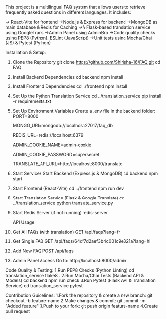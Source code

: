      
This project is a multilingual FAQ system that allows users to retrieve frequently asked questions in different languages. It includes:

-> React-Vite for frontend
->Node.js & Express for backend
->MongoDB as main database & Redis for Caching
->A Flask-based translation service using GoogleTrans
->Admin Panel using AdminBro
->Code quality checks using PEP8 (Python), ESLint (JavaScript)
->Unit tests using Mocha/Chai (JS) & Pytest (Python)

 Installation & Setup:
 1. Clone the Repository
 git clone https://github.com/Shirisha-16/FAQ.git
 cd FAQ
 2. Install Backend Dependencies
    cd backend
    npm install
 3. Install Frontend Dependencies
    cd ../frontend
    npm install
 4. Set Up the Python Translation Service
    cd ../translation_service
    pip install -r requirements.txt
 5. Set Up Environment Variables
    Create a .env file in the backend folder:
    PORT=8000
    
    MONGO_URI=mongodb://localhost:27017/faq_db
    
    REDIS_URL=redis://localhost:6379
    
    ADMIN_COOKIE_NAME=admin-cookie
    
    ADMIN_COOKIE_PASSWORD=supersecret
    
    TRANSLATE_API_URL=http://localhost:8000/translate
    
7. Start Services
   Start Backend (Express.js & MongoDB)
   cd backend
   npm start
8. Start Frontend (React-Vite)
   cd ../frontend
   npm run dev
9. Start Translation Service (Flask & Google Translate)
   cd ../translation_service
   python translate_service.py
10. Start Redis Server (if not running)
    redis-server

    API Usage
 1. Get All FAQs (with translation)
    GET /api/faqs?lang=fr
 2. Get Single FAQ
    GET /api/faqs/64df7d2aef3b4c001c9e321a?lang=hi
 3. Add New FAQ
    POST /api/faqs
 4. Admin Panel Access
    Go to: http://localhost:8000/admin

 Code Quality & Testing:
 1.Run PEP8 Checks (Python Linting)
   cd translation_service
   flake8 .
 2.Run Mocha/Chai Tests (Backend API & Models)
   cd backend
   npm run check
 3.Run Pytest (Flask API & Translation Service)
   cd translation_service
   pytest

  Contribution Guidelines:
 1.Fork the repository & create a new branch:
   git checkout -b feature-name
 2.Make changes & commit:
   git commit -m "Added feature"
 3.Push to your fork:
   git push origin feature-name
 4.Create pull request
  
